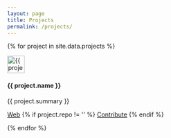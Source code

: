 ```yaml
---
layout: page
title: Projects
permalink: /projects/
---
```


{% for project in site.data.projects %}
<div class="media">
    <a href="#" class="pull-left">
        <img height="40px" width="40px" src="/assets/img/{{ project.logo }}" class="media-object" alt="{{ project.name }} logo">
    </a>
    <div class="media-body">
        <h4 class="media-heading">
            <b>{{ project.name }}</b>
        </h4>
        <p>{{ project.summary }}</p>
        <p>
            <a class="btn btn-default btn-xs" target="_blank" href="{{ project.web }}">Web</a>
            {% if project.repo != '' %}
                <a class="btn btn-default btn-xs" href="{{ project.repo }}" target="_blank">Contribute</a>
            {% endif %}
        </p>
    </div>
</div>
{% endfor %}
